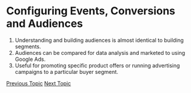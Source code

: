# Configuring Events, Conversions and Audiences

1. Understanding and building audiences is almost identical to building segments.
2. Audiences can be compared for data analysis and marketed to using Google Ads.
3. Useful for promoting specific product offers or running advertising campaigns to a particular buyer segment.

[Previous Topic](Ecommerce_&_Monetization.md) [Next Topic](Audience_Creation_and_Management_in_GA4.md)
